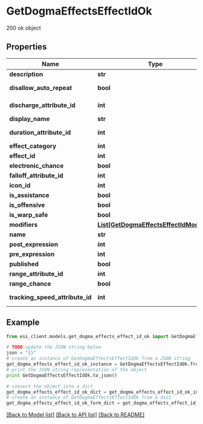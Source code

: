 # GetDogmaEffectsEffectIdOk

200 ok object

## Properties

Name | Type | Description | Notes
------------ | ------------- | ------------- | -------------
**description** | **str** | description string | [optional] 
**disallow_auto_repeat** | **bool** | disallow_auto_repeat boolean | [optional] 
**discharge_attribute_id** | **int** | discharge_attribute_id integer | [optional] 
**display_name** | **str** | display_name string | [optional] 
**duration_attribute_id** | **int** | duration_attribute_id integer | [optional] 
**effect_category** | **int** | effect_category integer | [optional] 
**effect_id** | **int** | effect_id integer | 
**electronic_chance** | **bool** | electronic_chance boolean | [optional] 
**falloff_attribute_id** | **int** | falloff_attribute_id integer | [optional] 
**icon_id** | **int** | icon_id integer | [optional] 
**is_assistance** | **bool** | is_assistance boolean | [optional] 
**is_offensive** | **bool** | is_offensive boolean | [optional] 
**is_warp_safe** | **bool** | is_warp_safe boolean | [optional] 
**modifiers** | [**List[GetDogmaEffectsEffectIdModifier]**](GetDogmaEffectsEffectIdModifier.md) | modifiers array | [optional] 
**name** | **str** | name string | [optional] 
**post_expression** | **int** | post_expression integer | [optional] 
**pre_expression** | **int** | pre_expression integer | [optional] 
**published** | **bool** | published boolean | [optional] 
**range_attribute_id** | **int** | range_attribute_id integer | [optional] 
**range_chance** | **bool** | range_chance boolean | [optional] 
**tracking_speed_attribute_id** | **int** | tracking_speed_attribute_id integer | [optional] 

## Example

```python
from esi_client.models.get_dogma_effects_effect_id_ok import GetDogmaEffectsEffectIdOk

# TODO update the JSON string below
json = "{}"
# create an instance of GetDogmaEffectsEffectIdOk from a JSON string
get_dogma_effects_effect_id_ok_instance = GetDogmaEffectsEffectIdOk.from_json(json)
# print the JSON string representation of the object
print GetDogmaEffectsEffectIdOk.to_json()

# convert the object into a dict
get_dogma_effects_effect_id_ok_dict = get_dogma_effects_effect_id_ok_instance.to_dict()
# create an instance of GetDogmaEffectsEffectIdOk from a dict
get_dogma_effects_effect_id_ok_form_dict = get_dogma_effects_effect_id_ok.from_dict(get_dogma_effects_effect_id_ok_dict)
```
[[Back to Model list]](../README.md#documentation-for-models) [[Back to API list]](../README.md#documentation-for-api-endpoints) [[Back to README]](../README.md)


